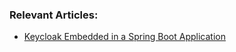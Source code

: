 ### Relevant Articles:

- [Keycloak Embedded in a Spring Boot Application](https://www.todo.com/keycloak-embedded-in-spring-boot-app)
